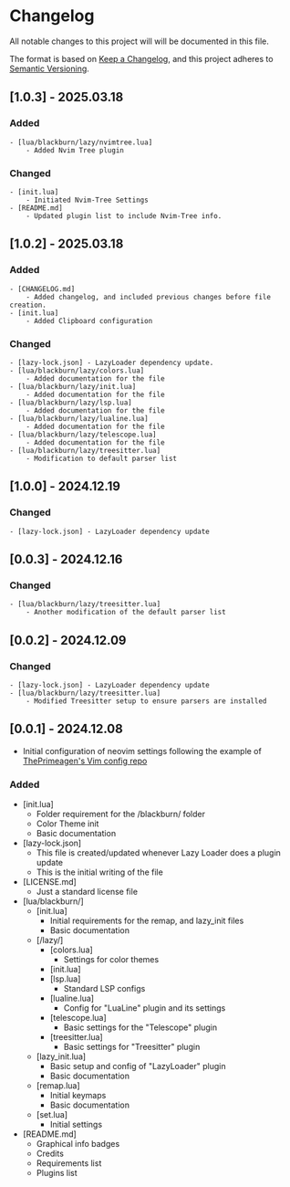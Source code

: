 # Changelog

All notable changes to this project will will be documented in this file.

The format is based on [Keep a Changelog](https://keepachangelog.com/en/1.1.0), and this project adheres to [Semantic Versioning](https://semver.org/spec/v2.0.0.html).

## [1.0.3] - 2025.03.18

### Added
    - [lua/blackburn/lazy/nvimtree.lua]
        - Added Nvim Tree plugin

### Changed
    - [init.lua]
        - Initiated Nvim-Tree Settings
    - [README.md]
        - Updated plugin list to include Nvim-Tree info.

## [1.0.2] - 2025.03.18

### Added
    - [CHANGELOG.md]
        - Added changelog, and included previous changes before file creation.
    - [init.lua]
        - Added Clipboard configuration

### Changed
    - [lazy-lock.json] - LazyLoader dependency update.
    - [lua/blackburn/lazy/colors.lua]
        - Added documentation for the file
    - [lua/blackburn/lazy/init.lua]
        - Added documentation for the file
    - [lua/blackburn/lazy/lsp.lua]
        - Added documentation for the file
    - [lua/blackburn/lazy/lualine.lua]
        - Added documentation for the file
    - [lua/blackburn/lazy/telescope.lua]
        - Added documentation for the file
    - [lua/blackburn/lazy/treesitter.lua]
        - Modification to default parser list

## [1.0.0] - 2024.12.19

### Changed
    - [lazy-lock.json] - LazyLoader dependency update

## [0.0.3] - 2024.12.16

### Changed
    - [lua/blackburn/lazy/treesitter.lua]
        - Another modification of the default parser list

## [0.0.2] - 2024.12.09 

### Changed
    - [lazy-lock.json] - LazyLoader dependency update
    - [lua/blackburn/lazy/treesitter.lua]
        - Modified Treesitter setup to ensure parsers are installed

## [0.0.1] - 2024.12.08
- Initial configuration of neovim settings following the example of [ThePrimeagen's Vim config repo](https://github.com/ThePrimeagen/init.lua)

### Added

- [init.lua]
    - Folder requirement for the /blackburn/ folder
    - Color Theme init
    - Basic documentation
- [lazy-lock.json]
    - This file is created/updated whenever Lazy Loader does a plugin update
    - This is the initial writing of the file
- [LICENSE.md]
    - Just a standard license file
- [lua/blackburn/]
    - [init.lua]
        - Initial requirements for the remap, and lazy_init files
        - Basic documentation
    - [/lazy/]
        - [colors.lua]
            - Settings for color themes
        - [init.lua]
        - [lsp.lua]
            - Standard LSP configs
        - [lualine.lua]
            - Config for "LuaLine" plugin and its settings
        - [telescope.lua]
            - Basic settings for the "Telescope" plugin
        - [treesitter.lua]
            - Basic settings for "Treesitter" plugin
    - [lazy_init.lua]
        - Basic setup and config of "LazyLoader" plugin
        - Basic documentation
    - [remap.lua]
        - Initial keymaps
        - Basic documentation
    - [set.lua]
        - Initial settings
- [README.md]
    - Graphical info badges
    - Credits
    - Requirements list
    - Plugins list
